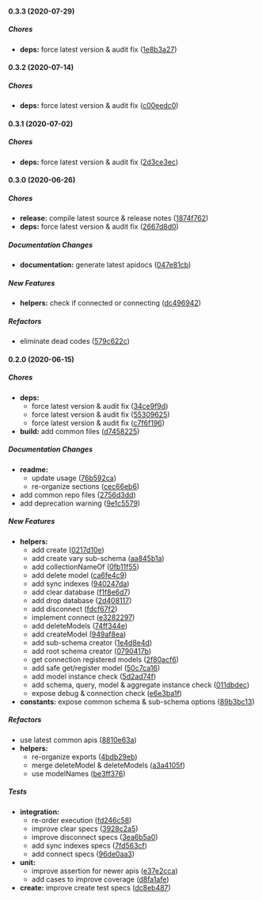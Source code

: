 #### 0.3.3 (2020-07-29)

##### Chores

* **deps:**  force latest version & audit fix ([1e8b3a27](https://github.com/lykmapipo/mongoose-connection/commit/1e8b3a27d7c87e20100eff3f24384b29dfe0c280))

#### 0.3.2 (2020-07-14)

##### Chores

* **deps:**  force latest version & audit fix ([c00eedc0](https://github.com/lykmapipo/mongoose-connection/commit/c00eedc01d618ebac89df7fd8703e5880e486156))

#### 0.3.1 (2020-07-02)

##### Chores

* **deps:**  force latest version & audit fix ([2d3ce3ec](https://github.com/lykmapipo/mongoose-connection/commit/2d3ce3ec5b8e77709f934cdde8aca5dc778abc36))

#### 0.3.0 (2020-06-26)

##### Chores

* **release:**  compile latest source & release notes ([1874f762](https://github.com/lykmapipo/mongoose-connection/commit/1874f76264453af42a5dbfa8b9933e6a78516e32))
* **deps:**  force latest version & audit fix ([2667d8d0](https://github.com/lykmapipo/mongoose-connection/commit/2667d8d0e54e0262bde3c4004dbeb7bee191643f))

##### Documentation Changes

* **documentation:**  generate latest apidocs ([047e81cb](https://github.com/lykmapipo/mongoose-connection/commit/047e81cbab852f62351687e71c44766524361a58))

##### New Features

* **helpers:**  check if connected or connecting ([dc496942](https://github.com/lykmapipo/mongoose-connection/commit/dc4969429e62d57c84da6511c6bfb17f057fb5ac))

##### Refactors

*  eliminate dead codes ([579c622c](https://github.com/lykmapipo/mongoose-connection/commit/579c622c0fa97ca97e8d39a50218314294e109cc))

#### 0.2.0 (2020-06-15)

##### Chores

* **deps:**
  *  force latest version & audit fix ([34ce9f9d](https://github.com/lykmapipo/mongoose-connection/commit/34ce9f9df67d639cf1aec8b03280f84621efd0d3))
  *  force latest version & audit fix ([55309625](https://github.com/lykmapipo/mongoose-connection/commit/55309625e73437ef50886894758bd4a5ec9b949f))
  *  force latest version & audit fix ([c7f6f196](https://github.com/lykmapipo/mongoose-connection/commit/c7f6f196141093016269d04f0d6c23e51822ca7f))
* **build:**  add common files ([d7458225](https://github.com/lykmapipo/mongoose-connection/commit/d7458225d3a61c85ff6f5a8b1fb4653550d61b52))

##### Documentation Changes

* **readme:**
  *  update usage ([76b592ca](https://github.com/lykmapipo/mongoose-connection/commit/76b592caea592ee3cd775a40e09f809b5b1d0c18))
  *  re-organize sections ([cec66eb6](https://github.com/lykmapipo/mongoose-connection/commit/cec66eb6ac1c3d8fd03dabae0ccaf73b0d08f95d))
*  add common repo files ([2756d3dd](https://github.com/lykmapipo/mongoose-connection/commit/2756d3dd657310efe104d80c2bb214546618df3e))
*  add deprecation warning ([9e1c5579](https://github.com/lykmapipo/mongoose-connection/commit/9e1c55795e14aff14448f0f63d5dbfddc0795d8a))

##### New Features

* **helpers:**
  *  add create ([0217d10e](https://github.com/lykmapipo/mongoose-connection/commit/0217d10ef3a77f9d94e471075d91aedb6980d841))
  *  add create vary sub-schema ([aa845b1a](https://github.com/lykmapipo/mongoose-connection/commit/aa845b1aa88015b1ecb5921b1e25428c29579abb))
  *  add collectionNameOf ([0fb11f55](https://github.com/lykmapipo/mongoose-connection/commit/0fb11f55cf7275ce34930bfe2d373144824c4672))
  *  add delete model ([ca6fe4c9](https://github.com/lykmapipo/mongoose-connection/commit/ca6fe4c9686f0e5a66fe0823f87a1190035e7173))
  *  add sync indexes ([940247da](https://github.com/lykmapipo/mongoose-connection/commit/940247daabaa9c5cc98a480f761a05a360815a17))
  *  add clear database ([f1f8e6d7](https://github.com/lykmapipo/mongoose-connection/commit/f1f8e6d7cb0a2de02c1f1bdf6b4d11f1e5b7d8f0))
  *  add drop database ([2d408117](https://github.com/lykmapipo/mongoose-connection/commit/2d4081176342b9bb61d58429d427c19d76d771c7))
  *  add disconnect ([fdcf67f2](https://github.com/lykmapipo/mongoose-connection/commit/fdcf67f2cfe04df1bf0ff691bf76f284d800abec))
  *  implement connect ([e3282297](https://github.com/lykmapipo/mongoose-connection/commit/e3282297c5de91fbf0c32afa0a0f72c4dbb7a69b))
  *  add deleteModels ([74ff344e](https://github.com/lykmapipo/mongoose-connection/commit/74ff344e6ada56871bf995e1723232d42521d66f))
  *  add createModel ([949af8ea](https://github.com/lykmapipo/mongoose-connection/commit/949af8ea4e9fd85e2aca77b7b94f936abbd1b027))
  *  add sub-schema creator ([1e4d8e4d](https://github.com/lykmapipo/mongoose-connection/commit/1e4d8e4de2807cf5c53bbe08bb30f9a43a0b8207))
  *  add root schema creator ([0790417b](https://github.com/lykmapipo/mongoose-connection/commit/0790417bcdd7dac9791776c2e278f89d4ab40096))
  *  get connection registered models ([2f80acf6](https://github.com/lykmapipo/mongoose-connection/commit/2f80acf6385d0c905fd1a9a93ab59012e7579f9d))
  *  add safe get/register model ([50c7ca16](https://github.com/lykmapipo/mongoose-connection/commit/50c7ca166f6129777c35c42b1226d0f6fbfd1284))
  *  add model instance check ([5d2ad74f](https://github.com/lykmapipo/mongoose-connection/commit/5d2ad74f944c7465b616defaedac419cd52b1631))
  *  add schema, query, model & aggregate instance check ([011dbdec](https://github.com/lykmapipo/mongoose-connection/commit/011dbdec534e8fb2cb6dce02ffd434da008a3efc))
  *  expose debug & connection check ([e6e3ba1f](https://github.com/lykmapipo/mongoose-connection/commit/e6e3ba1ff1bad26c6fb6c3bd1864b4f8e204b78e))
* **constants:**  expose common schema & sub-schema options ([89b3bc13](https://github.com/lykmapipo/mongoose-connection/commit/89b3bc130cd6ade3e1b3085133251576e601e4e4))

##### Refactors

*  use latest common apis ([8810e63a](https://github.com/lykmapipo/mongoose-connection/commit/8810e63a5d67717d4f78ad3628a7bc67f296de19))
* **helpers:**
  *  re-organize exports ([4bdb29eb](https://github.com/lykmapipo/mongoose-connection/commit/4bdb29eb4ade1838c348fd9084085c428b4fe72c))
  *  merge deleteModel & deleteModels ([a3a4105f](https://github.com/lykmapipo/mongoose-connection/commit/a3a4105f70ba8bf7ed821cb0459fd89093d152ef))
  *  use modelNames ([be3ff376](https://github.com/lykmapipo/mongoose-connection/commit/be3ff376afeeb78a1ec55de2f1d25b421c792697))

##### Tests

* **integration:**
  *  re-order execution ([fd246c58](https://github.com/lykmapipo/mongoose-connection/commit/fd246c58183300112df06cbfd286b2e611069900))
  *  improve clear specs ([3928c2a5](https://github.com/lykmapipo/mongoose-connection/commit/3928c2a53a1b64e590bb112ddedf06cfc2f80ed9))
  *  improve disconnect specs ([3ea6b5a0](https://github.com/lykmapipo/mongoose-connection/commit/3ea6b5a0cafed6e59c85ab984e31c62a24770c7a))
  *  add sync indexes specs ([7fd563cf](https://github.com/lykmapipo/mongoose-connection/commit/7fd563cfe2fe5013ab8713a4f28854d9767d628f))
  *  add connect specs ([96de0aa3](https://github.com/lykmapipo/mongoose-connection/commit/96de0aa3bd278aa8bc71825e93cfabde28bf4d46))
* **unit:**
  *  improve assertion for newer apis ([e37e2cca](https://github.com/lykmapipo/mongoose-connection/commit/e37e2ccabb99b9a9c4ffd2aec2ed61ff46f1bc0d))
  *  add cases to improve coverage ([d8fa1afe](https://github.com/lykmapipo/mongoose-connection/commit/d8fa1afed9ca549891dd726d9eeaf443f10bcc10))
* **create:**  improve create test specs ([dc8eb487](https://github.com/lykmapipo/mongoose-connection/commit/dc8eb4872faca3fafba9a5aec74ea835873efad0))

